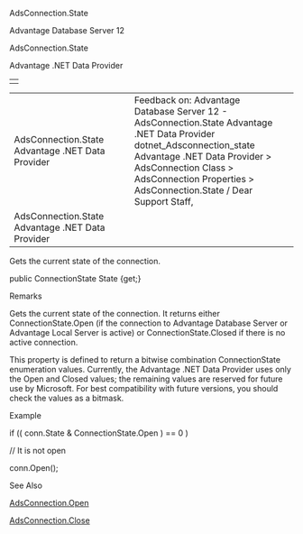 AdsConnection.State




Advantage Database Server 12  

AdsConnection.State

Advantage .NET Data Provider

|  |
| --- |
|  |

|  |  |  |  |  |
| --- | --- | --- | --- | --- |
| AdsConnection.State  Advantage .NET Data Provider |  |  | Feedback on: Advantage Database Server 12 - AdsConnection.State Advantage .NET Data Provider dotnet\_Adsconnection\_state Advantage .NET Data Provider > AdsConnection Class > AdsConnection Properties > AdsConnection.State / Dear Support Staff, |  |
| AdsConnection.State  Advantage .NET Data Provider |  |  |  |  |

Gets the current state of the connection.

public ConnectionState State {get;}

Remarks

Gets the current state of the connection. It returns either ConnectionState.Open (if the connection to Advantage Database Server or Advantage Local Server is active) or ConnectionState.Closed if there is no active connection.

This property is defined to return a bitwise combination ConnectionState enumeration values. Currently, the Advantage .NET Data Provider uses only the Open and Closed values; the remaining values are reserved for future use by Microsoft. For best compatibility with future versions, you should check the values as a bitmask.

Example

if (( conn.State & ConnectionState.Open ) == 0 )

// It is not open

conn.Open();

See Also

[AdsConnection.Open](dotnet_adsconnection_open.htm)

[AdsConnection.Close](dotnet_adsconnection_close.htm)